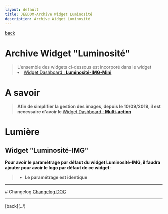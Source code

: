 ```yaml
---
layout: default
title: JEEDOM-Archive Widget Luminosité
description: Archive Widget Luminosité
---
```

[back](./)
# Archive Widget "Luminosité"

<blockquote>
L'ensemble des widgets ci-dessous est incorporé dans le widget
    <li><a href="JEEDOM_Lum_IMG_mini">Widget Dashboard : <b>Luminosité-IMG-Mini</b></a></li>
</blockquote>

# A savoir
<blockquote>
<b>Afin de simplifier la gestion des images, depuis le 10/09/2019, il est necessaire d'avoir le </b><a href="JEEDOM_Multi_action_Defaut">Widget Dashboard : <b>Multi-action</b></a>
</blockquote>

# Lumière
## Widget "Luminosité-IMG" 
<b>Pour avoir le paramétrage par défaut du widget Luminosité-IMG, il faudra ajouter pour avoir le logo par défaut de ce widget </b> :

<blockquote>
    <ul>
        <li><b> Le paramétrage est identique</b></li>
    </ul>
</blockquote>


<hr />
# Changelog
<a href="https://github.com/JEALG/JEEDOM-Widget_JAG-doc/commits/master">Changelog DOC</a>

<hr />
[back](../)